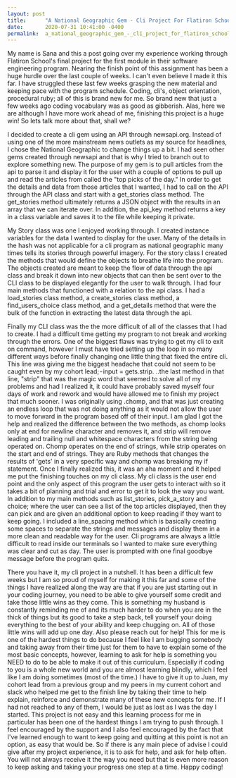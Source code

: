 ```yaml
---
layout: post
title:      "A National Geographic Gem - Cli Project For Flatiron School"
date:       2020-07-31 10:41:00 -0400
permalink:  a_national_geographic_gem_-_cli_project_for_flatiron_school
---
```



My name is Sana and this a post going over my experience working through Flatiron School's final project for the first module in their software engineering program. Nearing the finish point of this assignment has been a huge hurdle over the last couple of weeks. I can't even believe I made it this far. I have struggled these last few weeks grasping the new material and keeping pace with the program schedule. Coding, cli's, object orientation, procedural ruby; all of this is brand new for me. So brand new that just a few weeks ago coding vocabulary was as good as gibberish. Alas, here we are although I have more work ahead of me, finishing this project is a huge win! So lets talk more about that, shall we? 

I decided to create a cli gem using an API through newsapi.org. Instead of using one of the more mainstream news outlets as my source for headlines, I chose the National Geographic to change things up a bit. I had seen other gems created through newsapi and that is why I tried to branch out to explore something new. The purpose of my gem is to pull articles from the api to parse it and display it for the user with a  couple of options to pull up and read the articles from called the "top picks of the day." In order to get the details and data from those articles that I wanted, I had to call on the API through the API class and start with a get_stories class method. The get_stories method ultimately returns a JSON object with the results in an array that we can iterate over. In addition, the api_key method returns a key in a class variable and saves it to the file while keeping it private. 

My Story class was one I enjoyed working through. I created instance variables for the data I wanted to display for the user. Many of the details in the hash was not applicable for a cli program as national geographic many times tells its stories through powerful imagery. For the story class I created the methods that would define the objects to breathe life into the program. The objects created are meant to keep the flow of data through the api class and break it down into new objects that can then be sent over to the CLI class to be displayed elegantly for the user to walk through. I had four main methods that functioned with a relation to the api class. I had a load_stories class method, a create_stories class method, a find_users_choice class method, and a get_details method that were the bulk of the function in extracting the latest data through the api. 

Finally my CLI class was the the more difficult of all of the classes that I had to create. I had a difficult time getting my program to not break and working through the errors. One of the biggest flaws was trying to get my cli to exit on command, however I must have tried setting up the loop in so many different ways before finally changing one little thing that fixed the entire cli. This line was giving me the biggest headache that could not seem to be caught even by my cohort lead; - input = gets.strip. ..the last method in that line, "strip" that was the magic word that seemed to solve all of my problems and had I realized it, it could have probably saved myself four days of work and rework and would have allowed me to finish my project that much sooner. I was originally using .chomp, and that was just creating an endless loop that was not doing anything as it would not allow the user to move forward in the program based off of their input. I am glad I got the help and realized the difference between the two methods, as chomp looks only at end for newline character and removes it, and strip will remove leading and trailing null and whitespace characters from the string being operated on. Chomp operates on the end of strings, while strip operates on the start and end of strings. They are Ruby methods that changes the results of 'gets' in a very specific way and chomp was breaking my if statement. Once I finally realized this, it was an aha moment and it helped me put the finishing touches on my cli class. My cli class is the user end point and the only aspect of this program the user gets to interact with so it takes a bit of planning and trial and error to get it to look the way you want. In addition to my main methods such as list_stories, pick_a_story and choice; where the user can see a list of the top articles displayed, then they can pick and are given an additional option to keep reading if they want to keep going. I included a line_spacing method which is basically creating some spaces to separate the strings and messages and display them in a more clean and readable way for the user. Cli programs are always a little difficult to read inside our terminals so I wanted to make sure everything was clear and cut as day. The user is prompted with one final goodbye message before the program quits. 

There you have it, my cli project in a nutshell. It has been a difficult few weeks but I am so proud of myself for making it this far and some of the things I have realized along the way are that if you are just starting out in your coding journey, you need to be able to give yourself some credit and take those little wins as they come. This is something my husband is constantly reminding me of and its much harder to do when you are in the thick of things but its good to take a step back, tell yourself your doing everything to the best of your ability and keep chugging on. All of those little wins will add up one day. Also please reach out for help! This for me is one of the hardest things to do because I feel like I am bugging somebody and taking away from their time just for them to have to explain some of the most basic concepts, however, learning to ask for help is something you NEED to do to be able to make it out of this curriculum. Especially if coding to you is a whole new world and you are almost learning blindly, which I feel like I am doing sometimes (most of the time.) I have to give it up to Juan, my cohort lead from a previous group and my peers in my current cohort and slack who helped me get to the finish line by taking their time to help explain, reinforce and demonstrate many of these new concepts for me. If I had not reached to any of them, I would be just as lost as I was the day I started. This project is not easy and this learning process for me in particular has been one of the hardest things I am trying to push through. I feel encouraged by the support and I also feel encouraged by the fact that I've learned enough to want to keep going and quitting at this point is not an option, as easy that would be. So if there is any main piece of advise I could give after my project experience, it is to ask for help, and ask for help often. You will not always receive it the way you need but that is even more reason to keep asking and taking your progress one step at a time. Happy coding!
